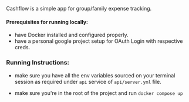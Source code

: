 Cashflow is a simple app for group/family expense tracking.

#### Prerequisites for running locally: 
- have Docker installed and configured properly.
- have a personal google project setup for OAuth Login with respective creds.

### Running Instructions:

- make sure you have all the env variables sourced on your terminal session as required under `api` service of `api/server.yml` file.

- make sure you're in the root of the project and run `docker compose up`